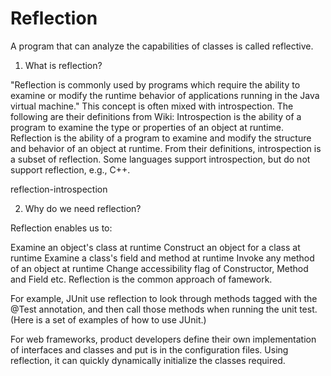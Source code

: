 # Reflection
A program that can analyze the capabilities of classes is called reflective.

1. What is reflection?

"Reflection is commonly used by programs which require the ability to examine or modify the runtime behavior of applications running in the Java virtual machine." This concept is often mixed with introspection. The following are their definitions from Wiki:
Introspection is the ability of a program to examine the type or properties of an object at runtime.
Reflection is the ability of a program to examine and modify the structure and behavior of an object at runtime.
From their definitions, introspection is a subset of reflection. Some languages support introspection, but do not support reflection, e.g., C++.

reflection-introspection

2. Why do we need reflection?

Reflection enables us to:

Examine an object's class at runtime
Construct an object for a class at runtime
Examine a class's field and method at runtime
Invoke any method of an object at runtime
Change accessibility flag of Constructor, Method and Field
etc.
Reflection is the common approach of famework.

For example, JUnit use reflection to look through methods tagged with the @Test annotation, and then call those methods when running the unit test. (Here is a set of examples of how to use JUnit.)

For web frameworks, product developers define their own implementation of interfaces and classes and put is in the configuration files. Using reflection, it can quickly dynamically initialize the classes required.
